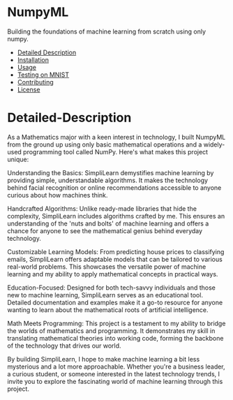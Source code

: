 # NumpyML
Building the foundations of machine learning from scratch using only numpy.

- [Detailed Description](#detailed-description)
- [Installation](#installation)
- [Usage](#usage)
- [Testing on MNIST](#testing-on-mnist)
- [Contributing](#contributing)
- [License](#license)

# Detailed-Description

As a Mathematics major with a keen interest in technology, I built NumpyML from the ground up using only basic mathematical operations and a widely-used programming tool called NumPy. Here's what makes this project unique:

Understanding the Basics: SimpliLearn demystifies machine learning by providing simple, understandable algorithms. It makes the technology behind facial recognition or online recommendations accessible to anyone curious about how machines think.

Handcrafted Algorithms: Unlike ready-made libraries that hide the complexity, SimpliLearn includes algorithms crafted by me. This ensures an understanding of the 'nuts and bolts' of machine learning and offers a chance for anyone to see the mathematical genius behind everyday technology.

Customizable Learning Models: From predicting house prices to classifying emails, SimpliLearn offers adaptable models that can be tailored to various real-world problems. This showcases the versatile power of machine learning and my ability to apply mathematical concepts in practical ways.

Education-Focused: Designed for both tech-savvy individuals and those new to machine learning, SimpliLearn serves as an educational tool. Detailed documentation and examples make it a go-to resource for anyone wanting to learn about the mathematical roots of artificial intelligence.

Math Meets Programming: This project is a testament to my ability to bridge the worlds of mathematics and programming. It demonstrates my skill in translating mathematical theories into working code, forming the backbone of the technology that drives our world.

By building SimpliLearn, I hope to make machine learning a bit less mysterious and a lot more approachable. Whether you're a business leader, a curious student, or someone interested in the latest technology trends, I invite you to explore the fascinating world of machine learning through this project.

